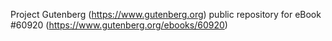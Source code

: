 Project Gutenberg (https://www.gutenberg.org) public repository for eBook #60920 (https://www.gutenberg.org/ebooks/60920)
